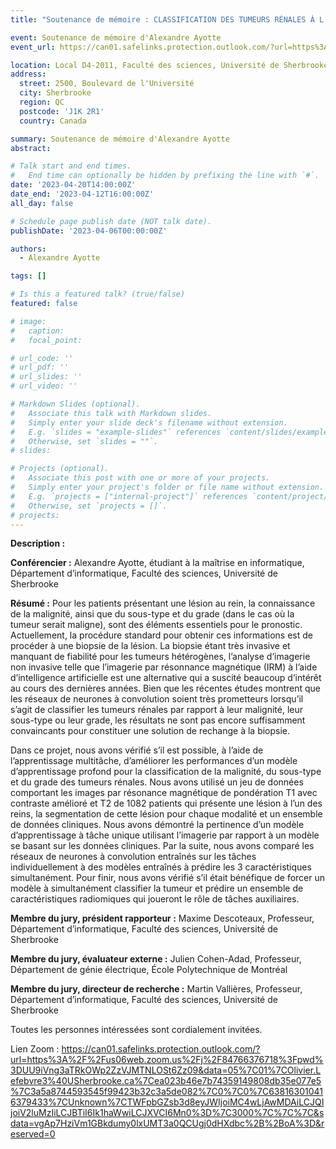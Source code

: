 ```yaml
---
title: "Soutenance de mémoire : CLASSIFICATION DES TUMEURS RÉNALES À L’AIDE D’IMAGERIE PAR RÉSONANCE MAGNÉTIQUE DANS UN CONTEXTE D’APPRENTISSAGE MULTITÂCHES"

event: Soutenance de mémoire d'Alexandre Ayotte
event_url: https://can01.safelinks.protection.outlook.com/?url=https%3A%2F%2Fus06web.zoom.us%2Fj%2F84766376718%3Fpwd%3DUU9iVng3aTRkOWp2ZzVJMTNLOSt6Zz09&data=05%7C01%7COlivier.Lefebvre3%40USherbrooke.ca%7Cea023b46e7b74359149808db35e077e5%7C3a5a8744593545f99423b32c3a5de082%7C0%7C0%7C638163010416379433%7CUnknown%7CTWFpbGZsb3d8eyJWIjoiMC4wLjAwMDAiLCJQIjoiV2luMzIiLCJBTiI6Ik1haWwiLCJXVCI6Mn0%3D%7C3000%7C%7C%7C&sdata=vgAp7HziVm1GBkdumy0lxUMT3a0QCUgj0dHXdbc%2B%2BoA%3D&reserved=0

location: Local D4-2011, Faculté des sciences, Université de Sherbrooke
address:
  street: 2500, Boulevard de l'Université
  city: Sherbrooke
  region: QC
  postcode: 'J1K 2R1'
  country: Canada

summary: Soutenance de mémoire d'Alexandre Ayotte
abstract:

# Talk start and end times.
#   End time can optionally be hidden by prefixing the line with `#`.
date: '2023-04-20T14:00:00Z'
date_end: '2023-04-12T16:00:00Z'
all_day: false

# Schedule page publish date (NOT talk date).
publishDate: '2023-04-06T00:00:00Z'

authors: 
  - Alexandre Ayotte

tags: []

# Is this a featured talk? (true/false)
featured: false

# image:
#   caption: 
#   focal_point: 

# url_code: ''
# url_pdf: ''
# url_slides: ''
# url_video: ''

# Markdown Slides (optional).
#   Associate this talk with Markdown slides.
#   Simply enter your slide deck's filename without extension.
#   E.g. `slides = "example-slides"` references `content/slides/example-slides.md`.
#   Otherwise, set `slides = ""`.
# slides:

# Projects (optional).
#   Associate this post with one or more of your projects.
#   Simply enter your project's folder or file name without extension.
#   E.g. `projects = ["internal-project"]` references `content/project/deep-learning/index.md`.
#   Otherwise, set `projects = []`.
# projects:
---
```


**Description :**

**Conférencier :** Alexandre Ayotte, étudiant à la maîtrise en informatique, Département d’informatique, 
Faculté des sciences, Université de Sherbrooke

**Résumé :** Pour les patients présentant une lésion au rein, la connaissance de la malignité,
  ainsi que du sous-type et du grade (dans le cas où la tumeur serait maligne), sont des
  éléments essentiels pour le pronostic. Actuellement, la procédure standard pour obtenir
  ces informations est de procéder à une biopsie de la lésion. La biopsie étant très
  invasive et manquant de fiabilité pour les tumeurs hétérogènes, l’analyse d’imagerie
  non invasive telle que l’imagerie par résonnance magnétique (IRM) à l’aide d’intelligence
  artificielle est une alternative qui a suscité beaucoup d’intérêt au cours des
  dernières années. Bien que les récentes études montrent que les réseaux de neurones à
  convolution soient très prometteurs lorsqu’il s’agit de classifier les tumeurs rénales par
  rapport à leur malignité, leur sous-type ou leur grade, les résultats ne sont pas encore
  suffisamment convaincants pour constituer une solution de rechange à la biopsie.

  Dans ce projet, nous avons vérifié s’il est possible, à l’aide de l’apprentissage multitâche,
  d’améliorer les performances d’un modèle d’apprentissage profond pour la
  classification de la malignité, du sous-type et du grade des tumeurs rénales. Nous avons
  utilisé un jeu de données comportant les images par résonance magnétique de
  pondération T1 avec contraste amélioré et T2 de 1082 patients qui présente une lésion
  à l’un des reins, la segmentation de cette lésion pour chaque modalité et un
  ensemble de données cliniques. Nous avons démontré la pertinence d’un modèle d’apprentissage
  à tâche unique utilisant l’imagerie par rapport à un modèle se basant sur les
  données cliniques. Par la suite, nous avons comparé les réseaux de neurones à convolution
  entraînés sur les tâches individuellement à des modèles entraînés à prédire les
  3 caractéristiques simultanément. Pour finir, nous avons vérifié s’il était bénéfique
  de forcer un modèle à simultanément classifier la tumeur et prédire un ensemble de
  caractéristiques radiomiques qui joueront le rôle de tâches auxiliaires.

**Membre du jury, président rapporteur :** Maxime Descoteaux, Professeur, Département d’informatique, Faculté des sciences, Université de Sherbrooke
  
**Membre du jury, évaluateur externe :** Julien Cohen-Adad, Professeur, Département de génie électrique, École Polytechnique de Montréal

**Membre du jury, directeur de recherche :** Martin Vallières, Professeur, Département d’informatique, Faculté des sciences, Université de Sherbrooke


Toutes les personnes intéressées sont cordialement invitées.

Lien Zoom : <https://can01.safelinks.protection.outlook.com/?url=https%3A%2F%2Fus06web.zoom.us%2Fj%2F84766376718%3Fpwd%3DUU9iVng3aTRkOWp2ZzVJMTNLOSt6Zz09&data=05%7C01%7COlivier.Lefebvre3%40USherbrooke.ca%7Cea023b46e7b74359149808db35e077e5%7C3a5a8744593545f99423b32c3a5de082%7C0%7C0%7C638163010416379433%7CUnknown%7CTWFpbGZsb3d8eyJWIjoiMC4wLjAwMDAiLCJQIjoiV2luMzIiLCJBTiI6Ik1haWwiLCJXVCI6Mn0%3D%7C3000%7C%7C%7C&sdata=vgAp7HziVm1GBkdumy0lxUMT3a0QCUgj0dHXdbc%2B%2BoA%3D&reserved=0>

